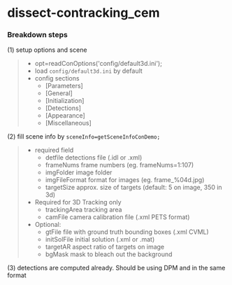 # dissect-contracking_cem

### Breakdown steps
(1) setup options and scene
> - opt=readConOptions('config/default3d.ini');
> - load `config/default3d.ini` by default
> - config sections
>   - [Parameters]
>   - [General]
>   - [Initialization]
>   - [Detections]
>   - [Appearance]
>   - [Miscellaneous]

(2) fill scene info by `sceneInfo=getSceneInfoConDemo;`
> - required field
>   -   detfile         detections file (.idl or .xml)
>   -   frameNums       frame numbers (eg. frameNums=1:107)
>   -   imgFolder       image folder
>   -   imgFileFormat   format for images (eg. frame_%04d.jpg)
>   -   targetSize      approx. size of targets (default: 5 on image, 350 in 3d)
> - Required for 3D Tracking only
>   -   trackingArea    tracking area
>   -   camFile         camera calibration file (.xml PETS format)
> - Optional:
>   -   gtFile          file with ground truth bounding boxes (.xml CVML)
>   -   initSolFile     initial solution (.xml or .mat)
>   -   targetAR        aspect ratio of targets on image
>   -   bgMask          mask to bleach out the background

(3) detections are computed already. Should be using DPM and in the same format 
